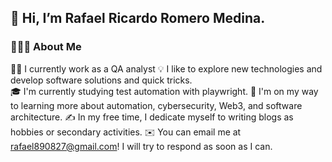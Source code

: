 

 <h2 alinear="izquierda"  >👋 Hi, I’m Rafael Ricardo Romero Medina.   </h2> 

### 👨🏻‍💻 About Me

  

👨‍💻 I currently work as a QA analyst 
💡 I like to explore new technologies and develop software solutions and quick tricks.\
🎓 I'm currently studying test automation with playwright.
🌱 I'm on my way to learning more about automation, cybersecurity, Web3, and software architecture.
✍️ In my free time, I dedicate myself to writing blogs as hobbies or secondary activities.
✉️ You can email me at rafael890827@gmail.com! I will try to respond as soon as I can.


